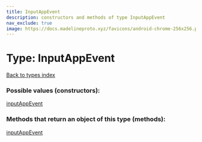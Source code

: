 ```yaml
---
title: InputAppEvent
description: constructors and methods of type InputAppEvent
nav_exclude: true
image: https://docs.madelineproto.xyz/favicons/android-chrome-256x256.png
---
```

# Type: InputAppEvent
[Back to types index](index.md)



### Possible values (constructors):

[inputAppEvent](/API_docs/constructors/inputAppEvent.md)  



### Methods that return an object of this type (methods):



[inputAppEvent](/API_docs/constructors/inputAppEvent.md)  

